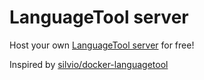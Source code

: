 # LanguageTool server
Host your own [LanguageTool server](https://languagetool.org) for free!

Inspired by [silvio/docker-languagetool](https://github.com/silvio/docker-languagetool)
